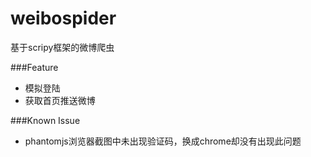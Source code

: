 # weibospider
基于scripy框架的微博爬虫

###Feature
* 模拟登陆
* 获取首页推送微博

###Known Issue
* phantomjs浏览器截图中未出现验证码，换成chrome却没有出现此问题